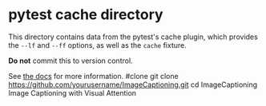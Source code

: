 # pytest cache directory #

This directory contains data from the pytest's cache plugin,
which provides the `--lf` and `--ff` options, as well as the `cache` fixture.

**Do not** commit this to version control.

See [the docs](https://docs.pytest.org/en/stable/how-to/cache.html) for more information.
#clone
git clone https://github.com/yourusername/ImageCaptioning.git
cd ImageCaptioning
Image Captioning with Visual Attention
